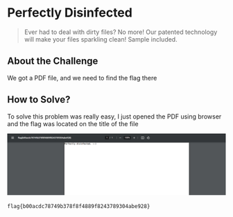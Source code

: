 # Perfectly Disinfected
> Ever had to deal with dirty files? No more! Our patented technology will make your files sparkling clean! Sample included.

## About the Challenge
We got a PDF file, and we need to find the flag there

## How to Solve?
To solve this problem was really easy, I just opened the PDF using browser and the flag was located on the title of the file

![flag](images/flag.png)

```
flag{b00acdc78749b378f8f4889f8243789304abe928}
```